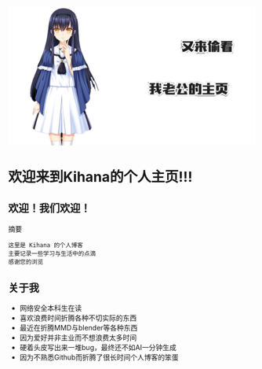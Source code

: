 ![alt text](3E634C1DF482FC0E7E720422D76FE6F.png)
# 欢迎来到Kihana的个人主页!!!
## 欢迎！我们欢迎！

摘要
```
这里是 Kihana 的个人博客
主要记录一些学习与生活中的点滴
感谢您的浏览
```
## 关于我
- 网络安全本科生在读
- 喜欢浪费时间折腾各种不切实际的东西
- 最近在折腾MMD与blender等各种东西
- 因为爱好并非主业而不想浪费太多时间
- 硬着头皮写出来一堆bug，最终还不如AI一分钟生成
- 因为不熟悉Github而折腾了很长时间个人博客的笨蛋





